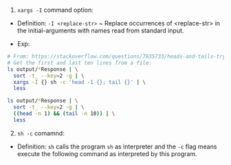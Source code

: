 1. `xargs -I` command option:

- Definition: `-I <replace-str>` ~ Replace occurrences of \<replace-str\> in the initial-arguments with names read from standard input.

- Exp:

```bash
# From: https://stackoverflow.com/questions/7935733/heads-and-tails-trying-to-get-first-line-and-last-ten-lines-of-each-file
# Get the first and last ten lines from a file:
ls output/*Response | \
  sort -t_ --key=2 -g | \
  xargs -I {} sh -c 'head -1 {}; tail {}' | \
  less

ls output/*Response | \
  sort -t_ --key=2 -g | \
  ((head -n 1) && (tail -n 10)) | \
  less
```

2. `sh -c` comamnd:

- Definition: `sh` calls the program `sh` as interpreter and the `-c` flag means execute the following command as interpreted by this program.
